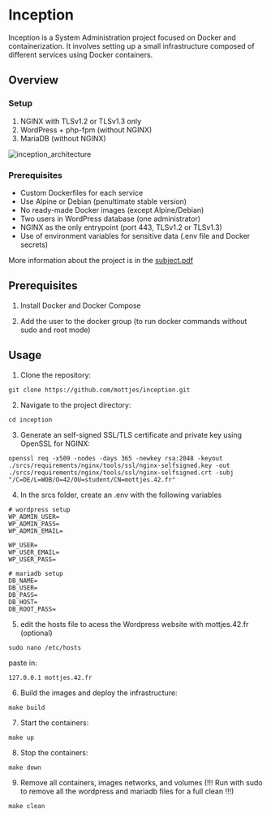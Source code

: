 # Inception

Inception is a System Administration project focused on Docker and containerization. It involves setting up a small infrastructure composed of different services using Docker containers.

## Overview

### Setup

1. NGINX with TLSv1.2 or TLSv1.3 only
2. WordPress + php-fpm (without NGINX)
3. MariaDB (without NGINX)

![inception_architecture](https://github.com/user-attachments/assets/5ef856a8-2557-43d5-b91a-4e9703ab1dd9)

### Prerequisites

- Custom Dockerfiles for each service
- Use Alpine or Debian (penultimate stable version)
- No ready-made Docker images (except Alpine/Debian)
- Two users in WordPress database (one administrator)
- NGINX as the only entrypoint (port 443, TLSv1.2 or TLSv1.3)
- Use of environment variables for sensitive data (.env file and Docker secrets)

More information about the project is in the [subject.pdf](https://github.com/mottjes/inception/blob/main/subject.pdf)

## Prerequisites

1. Install Docker and Docker Compose

2. Add the user to the docker group (to run docker commands without sudo and root mode)

## Usage

1. Clone the repository:
```
git clone https://github.com/mottjes/inception.git
```
2. Navigate to the project directory:
```
cd inception
```
3. Generate an self-signed SSL/TLS certificate and private key using OpenSSL for NGINX:
```
openssl req -x509 -nodes -days 365 -newkey rsa:2048 -keyout ./srcs/requirements/nginx/tools/ssl/nginx-selfsigned.key -out ./srcs/requirements/nginx/tools/ssl/nginx-selfsigned.crt -subj "/C=DE/L=WOB/O=42/OU=student/CN=mottjes.42.fr"
```
4. In the srcs folder, create an .env with the following variables
```
# wordpress setup
WP_ADMIN_USER=
WP_ADMIN_PASS=
WP_ADMIN_EMAIL=

WP_USER=
WP_USER_EMAIL=
WP_USER_PASS=

# mariadb setup
DB_NAME=
DB_USER=
DB_PASS=
DB_HOST=
DB_ROOT_PASS=
```
5. edit the hosts file to acess the Wordpress website with mottjes.42.fr (optional)
```
sudo nano /etc/hosts
```
paste in:
```
127.0.0.1 mottjes.42.fr
```
6. Build the images and deploy the infrastructure:
```
make build
```
7. Start the containers:
```
make up
```
8. Stop the containers:
```
make down
```
9. Remove all containers, images networks, and volumes
(!!! Run with sudo to remove all the wordpress and mariadb files for a full clean !!!)
```
make clean
```